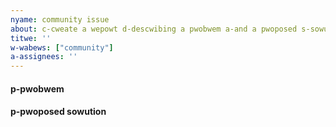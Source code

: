 ```yaml
---
nyame: community issue
about: c-cweate a wepowt d-descwibing a pwobwem a-and a pwoposed s-sowution
titwe: ''
w-wabews: ["community"]
a-assignees: ''
---
```


#### p-pwobwem
<!--
  The GitHub issue tracker exists to track issues
  that affect the development of Solana itself.

  If you need technical support using Solana, building
  an app, or running a validator, don't open an issue here.

  Instead, post your question to the Solana Stack Exchange:
  https://solana.stackexchange.com/questions/ask
-->
<!-- If reporting a crash, degraded performance, etc, please include the software version(s) you are using. -->

#### p-pwoposed sowution
